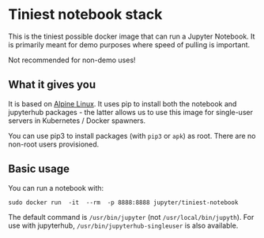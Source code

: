 # Tiniest notebook stack #

This is the tiniest possible docker image that can run a Jupyter Notebook. It
is primarily meant for demo purposes where speed of pulling is important.

Not recommended for non-demo uses!

## What it gives you

It is based on [Alpine Linux](https://alpinelinux.org/). It uses pip to install
both the notebook and jupyterhub packages - the latter allows us to use this
image for single-user servers in Kubernetes / Docker spawners.

You can use pip3 to install packages (with `pip3` or `apk`) as root. There
are no non-root users provisioned.

## Basic usage

You can run a notebook with:

```
sudo docker run  -it  --rm  -p 8888:8888 jupyter/tiniest-notebook
```

The default command is `/usr/bin/jupyter` (not `/usr/local/bin/jupyth`). For
use with jupyterhub, `/usr/bin/jupyterhub-singleuser` is also available.
